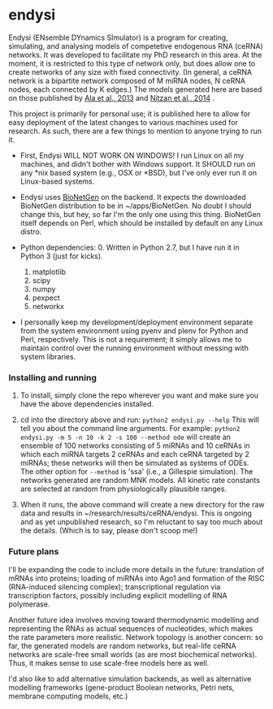 # endysi

Endysi (ENsemble DYnamics SImulator) is a program for creating, 
simulating, and analysing models of competetive endogenous RNA (ceRNA) 
networks.  It was developed to facilitate my PhD research in this area. 
At the moment, it is restricted to this type of network only, but does 
allow one to create networks of any size with fixed connectivity.  (In
general, a ceRNA network is a bipartite network composed of M miRNA 
nodes, N ceRNA nodes, each connected by K edges.)  The models generated 
here are based on those published by 
[Ala et al., 2013](http://www.pnas.org/content/110/18/7154.full) and 
[Nitzan et al., 2014](http://www.cell.com/biophysj/abstract/S0006-3495%2814%2900342-7) .

This project is primarily for personal use; it is published here to 
allow for easy deployment of the latest changes to various machines 
used for research.  As such, there are a few things to mention to anyone 
trying to run it. 

* First, Endysi WILL NOT WORK ON WINDOWS! I run Linux on all my machines,
and didn't bother with Windows support.  It SHOULD run on any *nix based
system (e.g., OSX or *BSD), but I've only ever run it on Linux-based 
systems.

* Endysi uses [BioNetGen](www.bionetgen.org) on the backend.  It expects
the downloaded BioNetGen distribution to be in ~/apps/BioNetGen. No 
doubt I should change this, but hey, so far I'm the only one using this
thing.  BioNetGen itself depends on Perl, which should be installed by
default on any Linux distro.

* Python dependencies: 
    0. Written in Python 2.7, but I have run it in Python 3 (just for kicks).
    1. matplotlib
    2. scipy
    3. numpy
    4. pexpect
    5. networkx

* I personally keep my development/deployment environment separate from 
the system environment using pyenv and plenv for Python and Perl, 
respectively. This is not a requirement; it simply allows me to maintain 
control over the running environment without messing with system 
libraries. 

### Installing and running

1. To install, simply clone the repo wherever you want and make sure you 
have the above dependencies installed.  

2. cd into the directory above and run:
`python2 endysi.py --help`
This will tell you about the command line arguments.  For example:
`python2 endysi.py -m 5 -n 10 -k 2 -s 100 --method ode`
will create an ensemble of 100 networks consisting of 5 miRNAs and 10 
ceRNAs in which each miRNA targets 2 ceRNAs and each ceRNA targeted by 
2 miRNAs; these networks will then be simulated as systems of ODEs.  
The other option for `--method` is 'ssa' (i.e., a Gillespie simulation). 
The networks generated are random MNK models.  All kinetic rate constants 
are selected at random from physiologically plausible ranges.  

3. When it runs, the above command will create a new directory for the 
raw data and results in ~/research/results/ceRNA/endysi.  This is ongoing
and as yet unpublished research, so I'm reluctant to say too much about
the details.  (Which is to say, please don't scoop me!)

### Future plans

I'll be expanding the code to include more details in the future:
translation of mRNAs into proteins; loading of miRNAs into Ago1 and 
formation of the RISC (RNA-induced silencing complex); transcriptional 
regulation via transcription factors, possibly including explicit 
modelling of RNA polymerase.  

Another future idea involves moving toward thermodynamic modelling and 
representing the RNAs as actual sequences of nucleotides, which makes 
the rate parameters more realistic.  Network topology is another concern: 
so far, the generated models are random networks, but real-life ceRNA 
networks are scale-free small worlds (as are most biochemical networks). 
Thus, it makes sense to use scale-free models here as well.  

I'd also like to add alternative simulation backends, as well as 
alternative modelling frameworks (gene-product Boolean networks, Petri 
nets, membrane computing models, etc.)



